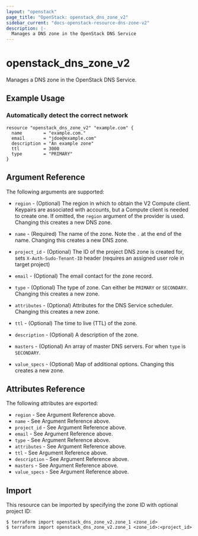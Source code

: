 ```yaml
---
layout: "openstack"
page_title: "OpenStack: openstack_dns_zone_v2"
sidebar_current: "docs-openstack-resource-dns-zone-v2"
description: |-
  Manages a DNS zone in the OpenStack DNS Service
---
```


# openstack\_dns\_zone_v2

Manages a DNS zone in the OpenStack DNS Service.

## Example Usage

### Automatically detect the correct network

```hcl
resource "openstack_dns_zone_v2" "example.com" {
  name        = "example.com."
  email       = "jdoe@example.com"
  description = "An example zone"
  ttl         = 3000
  type        = "PRIMARY"
}
```

## Argument Reference

The following arguments are supported:

* `region` - (Optional) The region in which to obtain the V2 Compute client.
    Keypairs are associated with accounts, but a Compute client is needed to
    create one. If omitted, the `region` argument of the provider is used.
    Changing this creates a new DNS zone.

* `name` - (Required) The name of the zone. Note the `.` at the end of the name.
  Changing this creates a new DNS zone.

* `project_id` - (Optional) The ID of the project DNS zone is created
  for, sets `X-Auth-Sudo-Tenant-ID` header (requires an assigned 
  user role in target project)

* `email` - (Optional) The email contact for the zone record.

* `type` - (Optional) The type of zone. Can either be `PRIMARY` or `SECONDARY`.
  Changing this creates a new zone.

* `attributes` - (Optional) Attributes for the DNS Service scheduler.
  Changing this creates a new zone.

* `ttl` - (Optional) The time to live (TTL) of the zone.

* `description` - (Optional) A description of the zone.

* `masters` - (Optional) An array of master DNS servers. For when `type` is
  `SECONDARY`.

* `value_specs` - (Optional) Map of additional options. Changing this creates a
  new zone.

## Attributes Reference

The following attributes are exported:

* `region` - See Argument Reference above.
* `name` - See Argument Reference above.
* `project_id` - See Argument Reference above.
* `email` - See Argument Reference above.
* `type` - See Argument Reference above.
* `attributes` - See Argument Reference above.
* `ttl` - See Argument Reference above.
* `description` - See Argument Reference above.
* `masters` - See Argument Reference above.
* `value_specs` - See Argument Reference above.

## Import

This resource can be imported by specifying the zone ID with optional project ID:

```
$ terraform import openstack_dns_zone_v2.zone_1 <zone_id>
$ terraform import openstack_dns_zone_v2.zone_1 <zone_id>:<project_id>
```
